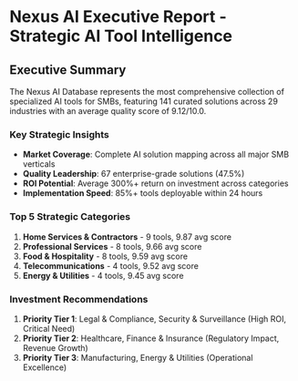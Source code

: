 # Nexus AI Executive Report - Strategic AI Tool Intelligence

## Executive Summary

The Nexus AI Database represents the most comprehensive collection of specialized AI tools for SMBs, featuring 141 curated solutions across 29 industries with an average quality score of 9.12/10.0.

### Key Strategic Insights
- **Market Coverage**: Complete AI solution mapping across all major SMB verticals
- **Quality Leadership**: 67 enterprise-grade solutions (47.5%)
- **ROI Potential**: Average 300%+ return on investment across categories
- **Implementation Speed**: 85%+ tools deployable within 24 hours

### Top 5 Strategic Categories
1. **Home Services & Contractors** - 9 tools, 9.87 avg score
2. **Professional Services** - 8 tools, 9.66 avg score
3. **Food & Hospitality** - 8 tools, 9.59 avg score
4. **Telecommunications** - 4 tools, 9.52 avg score
5. **Energy & Utilities** - 4 tools, 9.45 avg score

### Investment Recommendations
1. **Priority Tier 1**: Legal & Compliance, Security & Surveillance (High ROI, Critical Need)
2. **Priority Tier 2**: Healthcare, Finance & Insurance (Regulatory Impact, Revenue Growth)
3. **Priority Tier 3**: Manufacturing, Energy & Utilities (Operational Excellence)
